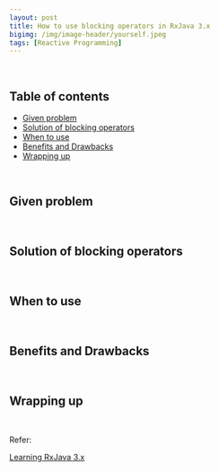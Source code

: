 ```yaml
---
layout: post
title: How to use blocking operators in RxJava 3.x
bigimg: /img/image-header/yourself.jpeg
tags: [Reactive Programming]
---
```





<br>

## Table of contents
- [Given problem](#given-problem)
- [Solution of blocking operators](#solution-of-blocking-operators)
- [When to use](#when-to-use)
- [Benefits and Drawbacks](#benefits-and-drawbacks)
- [Wrapping up](#wrapping-up)


<br>

## Given problem






<br>

## Solution of blocking operators






<br>

## When to use





<br>

## Benefits and Drawbacks





<br>

## Wrapping up




<br>

Refer:

[Learning RxJava 3.x]()

[]()

[]()

[]()